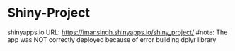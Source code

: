 # Shiny-Project
shinyapps.io URL: https://imansingh.shinyapps.io/shiny_project/ #note: The app was NOT correctly deployed because of error building dplyr library
